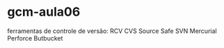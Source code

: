 # gcm-aula06

ferramentas de controle de versão:
RCV
CVS
Source Safe
SVN
Mercurial
Perforce
Butbucket
